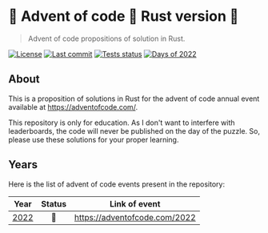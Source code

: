 # :star2: Advent of code :christmas_tree: Rust version :crab:

> Advent of code propositions of solution in Rust.

[![License](https://img.shields.io/badge/license-MIT-blue)](LICENSE)
[![Last commit](https://img.shields.io/github/last-commit/Swelio/aoc-rs)](https://github.com/Swelio/aoc-rs/commits/main)
[![Tests status](https://img.shields.io/github/workflow/status/Swelio/aoc-rs/Tests/main)](https://github.com/Swelio/aoc-rs/actions/workflows/tests.yml)
[![Days of 2022](https://img.shields.io/badge/days%20of%202022-07-blue)](year-2022)

## About

This is a proposition of solutions in Rust for the advent of code annual event available at https://adventofcode.com/.

This repository is only for education. As I don't want to interfere with leaderboards, the code will never be
published on the day of the puzzle. So, please use these solutions for your proper learning.

## Years

Here is the list of advent of code events present in the repository:

|                                 Year                                  |     Status     |         Link of event         |
|:---------------------------------------------------------------------:|:--------------:|:-----------------------------:|
| [2022](https://github.com/Swelio/aoc-rs/tree/main/year-2022/src/days) | :construction: | https://adventofcode.com/2022 |